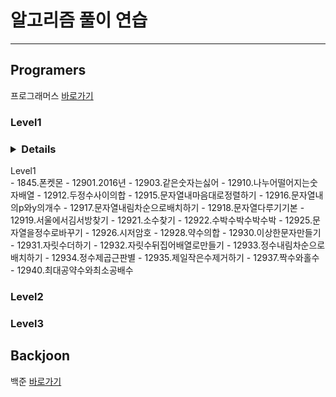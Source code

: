 # 알고리즘 풀이 연습
---
## Programers
프로그래머스 [바로가기](https://programmers.co.kr/)


### Level1

### <details>
<summary>Level1</summary>
    - 1845.폰켓몬
    - 12901.2016년
    - 12903.같은숫자는싫어
    - 12910.나누어떨어지는숫자배열
    - 12912.두정수사이의합
    - 12915.문자열내마음대로정렬하기
    - 12916.문자열내의p와y의개수
    - 12917.문자열내림차순으로배치하기
    - 12918.문자열다루기기본
    - 12919.서울에서김서방찾기
    - 12921.소수찾기
    - 12922.수박수박수박수박
    - 12925.문자열을정수로바꾸기
    - 12926.시저암호
    - 12928.약수의합
    - 12930.이상한문자만들기
    - 12931.자릿수더하기
    - 12932.자릿수뒤집어배열로만들기
    - 12933.정수내림차순으로배치하기
    - 12934.정수제곱근판별
    - 12935.제일작은수제거하기
    - 12937.짝수와홀수
    - 12940.최대공약수와최소공배수
</details>


### Level2
### Level3


## Backjoon
백준 [바로가기](https://www.acmicpc.net/)


